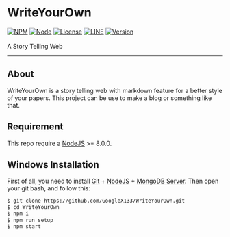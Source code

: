 # WriteYourOwn
[![NPM](https://img.shields.io/badge/npm-%3E=%205.5.0-blue.svg)](https://nodejs.org/) [![Node](https://img.shields.io/badge/node-%3E=%208.0.0-brightgreen.svg)](https://nodejs.org/) [![License](https://img.shields.io/badge/License-Apache%202.0-blue.svg)](https://github.com/GoogleX133/WriteYourOwn/blob/master/LICENSE) [![LINE](https://img.shields.io/badge/line-%207.18-brightgreen.svg)](http://line.me/) [![Version](https://img.shields.io/badge/release-1.0-brightgreen.svg)](https://github.com/GoogleX133/WriteYourOwn)<br><br>
A Story Telling Web

----
## About

WriteYourOwn is a story telling web with markdown feature for a better style of your papers. This project can be use to make a blog or something like that.

## Requirement

This repo require a [NodeJS](https://nodejs.org/) >= 8.0.0.

## Windows Installation

First of all, you need to install [Git](https://git-scm.com/download/win) + [NodeJS](https://nodejs.org/) + [MongoDB Server](https://www.mongodb.com/download-center). Then open your git bash, and follow this:<br>
```sh
$ git clone https://github.com/GoogleX133/WriteYourOwn.git
$ cd WriteYourOwn
$ npm i
$ npm run setup
$ npm start
```
